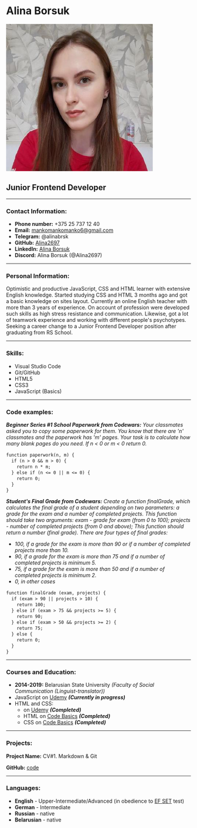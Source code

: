 # Alina Borsuk

![my photo](photo.jpg)

## Junior Frontend Developer

***

### Contact Information:

* **Phone number:** +375 25 737 12 40
* **Email:** mankomankomanko6@gmail.com
* **Telegram:** @alinabrsk
* **GitHub:** [Alina2697](https://github.com/Alina2697)
* **LinkedIn:** [Alina Borsuk](https://www.linkedin.com/in/alinabrsk/)
* **Discord:** Alina Borsuk (@Alina2697)

***

### Personal Information:

Optimistic and productive JavaScript, CSS and HTML learner with extensive English knowledge. Started studying CSS and HTML 3 months ago and got a basic knowledge on sites layout. Currently an online English teacher with more than 3 years of experience. On account of profession were developed such skills as high stress resistance and communication. Likewise, got a lot of teamwork experience and  working with different people's psychotypes. Seeking a career change to a Junior Frontend Developer position after graduating from RS School. 

***

### Skills:

* Visual Studio Code
* Git/GitHub
* HTML5
* CSS3
* JavaScript (Basics)

***

### Code examples:

***Beginner Series #1 School Paperwork from Codewars:*** *Your classmates asked you to copy some paperwork for them. You know that there are 'n' classmates and the paperwork has 'm' pages. Your task is to calculate how many blank pages do you need. If n < 0 or m < 0 return 0.*

```
function paperwork(n, m) {
  if (n > 0 && m > 0) {
    return n * m;
  } else if (n <= 0 || m <= 0) {
    return 0;
  }
} 
```
***Student's Final Grade from Codewars:*** *Create a function finalGrade, which calculates the final grade of a student depending on two parameters: a grade for the exam and a number of completed projects. This function should take two arguments: exam - grade for exam (from 0 to 100); projects - number of completed projects (from 0 and above); This function should return a number (final grade). There are four types of final grades:* 
* *100, if a grade for the exam is more than 90 or if a number of completed projects more than 10.* 
* *90, if a grade for the exam is more than 75 and if a number of completed projects is minimum 5.* 
* *75, if a grade for the exam is more than 50 and if a number of completed projects is minimum 2.* 
* *0, in other cases*

```
function finalGrade (exam, projects) {
  if (exam > 90 || projects > 10) {
    return 100;
  } else if (exam > 75 && projects >= 5) {
    return 90;
  } else if (exam > 50 && projects >= 2) {
    return 75;
  } else {
    return 0;
  }
}
```

***

### Courses and Education:

* **2014-2019:** Belarusian State University *(Faculty of Social Communication (Linguist-translator))*
* JavaScript on [Udemy](https://www.udemy.com/course/intensive-js/) ***(Currently in progress)***
* HTML and CSS: 
    + on [Udemy](https://www.udemy.com/course/html-css-from-zero/) ***(Completed)***
    + HTML on [Code Basics](https://ru.code-basics.com/languages/html) ***(Completed)***
    + CSS on [Code Basics](https://ru.code-basics.com/languages/css) ***(Completed)***

***

### Projects:

**Project Name:** CV#1. Markdown & Git

**GitHub:** [code](https://github.com/Alina2697/rsschool-cv/tree/gh-pages)

***

### Languages: 

* **English** - Upper-Intermediate/Advanced (in obedience to [EF SET](https://www.efset.org/quick-check/) test)
* **German** - Intermediate
* **Russian** - native 
* **Belarusian** - native